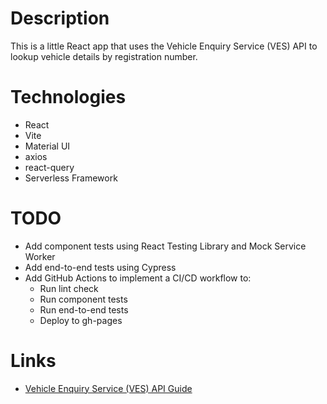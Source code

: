 # Description

This is a little React app that uses the Vehicle Enquiry Service (VES) API to lookup vehicle details by registration number.

# Technologies

* React
* Vite
* Material UI
* axios
* react-query
* Serverless Framework

# TODO

* Add component tests using React Testing Library and Mock Service Worker
* Add end-to-end tests using Cypress
* Add GitHub Actions to implement a CI/CD workflow to:
    * Run lint check
    * Run component tests
    * Run end-to-end tests
    * Deploy to gh-pages

# Links

* [Vehicle Enquiry Service (VES) API Guide](https://developer-portal.driver-vehicle-licensing.api.gov.uk/apis/vehicle-enquiry-service/vehicle-enquiry-service-description.html#vehicle-enquiry-service-ves-api-guide)

